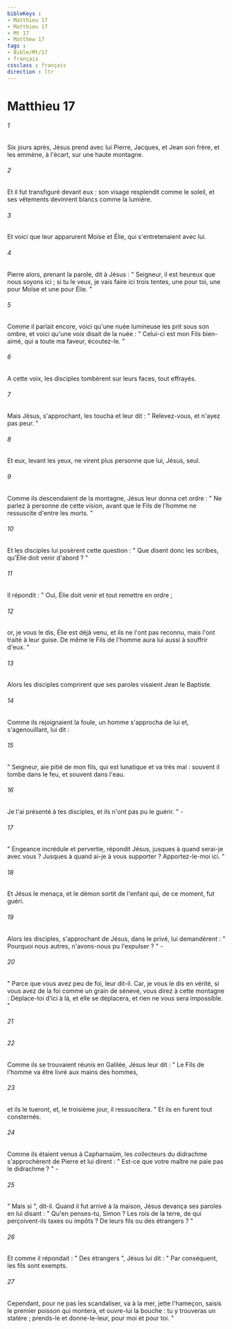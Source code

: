 ```yaml
---
bibleKeys : 
- Matthieu 17
- Matthieu 17
- Mt 17
- Matthew 17
tags : 
- Bible/Mt/17
- français
cssclass : français
direction : ltr
---
```


# Matthieu 17

###### 1
Six jours après, Jésus prend avec lui Pierre, Jacques, et Jean son frère, et les emmène, à l'écart, sur une haute montagne. 
###### 2
Et il fut transfiguré devant eux : son visage resplendit comme le soleil, et ses vêtements devinrent blancs comme la lumière. 
###### 3
Et voici que leur apparurent Moïse et Élie, qui s'entretenaient avec lui. 
###### 4
Pierre alors, prenant la parole, dit à Jésus : " Seigneur, il est heureux que nous soyons ici ; si tu le veux, je vais faire ici trois tentes, une pour toi, une pour Moïse et une pour Élie. " 
###### 5
Comme il parlait encore, voici qu'une nuée lumineuse les prit sous son ombre, et voici qu'une voix disait de la nuée : " Celui-ci est mon Fils bien-aimé, qui a toute ma faveur, écoutez-le. " 
###### 6
A cette voix, les disciples tombèrent sur leurs faces, tout effrayés. 
###### 7
Mais Jésus, s'approchant, les toucha et leur dit : " Relevez-vous, et n'ayez pas peur. " 
###### 8
Et eux, levant les yeux, ne virent plus personne que lui, Jésus, seul. 
###### 9
Comme ils descendaient de la montagne, Jésus leur donna cet ordre : " Ne parlez à personne de cette vision, avant que le Fils de l'homme ne ressuscite d'entre les morts. " 
###### 10
Et les disciples lui posèrent cette question : " Que disent donc les scribes, qu'Élie doit venir d'abord ? " 
###### 11
Il répondit : " Oui, Élie doit venir et tout remettre en ordre ; 
###### 12
or, je vous le dis, Élie est déjà venu, et ils ne l'ont pas reconnu, mais l'ont traité à leur guise. De même le Fils de l'homme aura lui aussi à souffrir d'eux. " 
###### 13
Alors les disciples comprirent que ses paroles visaient Jean le Baptiste. 
###### 14
Comme ils rejoignaient la foule, un homme s'approcha de lui et, s'agenouillant, lui dit : 
###### 15
" Seigneur, aie pitié de mon fils, qui est lunatique et va très mal : souvent il tombe dans le feu, et souvent dans l'eau. 
###### 16
Je l'ai présenté à tes disciples, et ils n'ont pas pu le guérir. " - 
###### 17
" Engeance incrédule et pervertie, répondit Jésus, jusques à quand serai-je avec vous ? Jusques à quand ai-je à vous supporter ? Apportez-le-moi ici. " 
###### 18
Et Jésus le menaça, et le démon sortit de l'enfant qui, de ce moment, fut guéri. 
###### 19
Alors les disciples, s'approchant de Jésus, dans le privé, lui demandèrent : " Pourquoi nous autres, n'avons-nous pu l'expulser ? " - 
###### 20
" Parce que vous avez peu de foi, leur dit-il. Car, je vous le dis en vérité, si vous avez de la foi comme un grain de sénevé, vous direz à cette montagne : Déplace-toi d'ici à là, et elle se déplacera, et rien ne vous sera impossible. " 
###### 21

###### 22
Comme ils se trouvaient réunis en Galilée, Jésus leur dit : " Le Fils de l'homme va être livré aux mains des hommes, 
###### 23
et ils le tueront, et, le troisième jour, il ressuscitera. " Et ils en furent tout consternés. 
###### 24
Comme ils étaient venus à Capharnaüm, les collecteurs du didrachme s'approchèrent de Pierre et lui dirent : " Est-ce que votre maître ne paie pas le didrachme ? " - 
###### 25
" Mais si ", dit-il. Quand il fut arrivé à la maison, Jésus devança ses paroles en lui disant : " Qu'en penses-tu, Simon ? Les rois de la terre, de qui perçoivent-ils taxes ou impôts ? De leurs fils ou des étrangers ? " 
###### 26
Et comme il répondait : " Des étrangers ", Jésus lui dit : " Par conséquent, les fils sont exempts. 
###### 27
Cependant, pour ne pas les scandaliser, va à la mer, jette l'hameçon, saisis le premier poisson qui montera, et ouvre-lui la bouche : tu y trouveras un statère ; prends-le et donne-le-leur, pour moi et pour toi. " 
